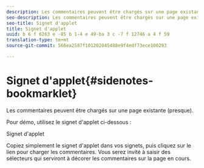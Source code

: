 ```yaml
---
description: Les commentaires peuvent être chargés sur une page existante (presque).
seo-description: Les commentaires peuvent être chargés sur une page existante (presque).
seo-title: Signet d'applet
title: Signet d'applet
uuid: b 6 f 6263 e -85 b 1-4 e 49-ba 3 c -7 f 12746 a 4 f 59
translation-type: tm+mt
source-git-commit: 566ea2587f101202045488e9f4edf73ece100293

---
```



# Signet d'applet{#sidenotes-bookmarklet}

Les commentaires peuvent être chargés sur une page existante (presque).

Pour démo, utilisez le signet d'applet ci-dessous :

Signet d'applet

Copiez simplement le signet d'applet dans vos signets, puis cliquez sur le lien pour charger les commentaires. Vous serez invité à saisir des sélecteurs qui serviront à décorer les commentaires sur la page en cours.
